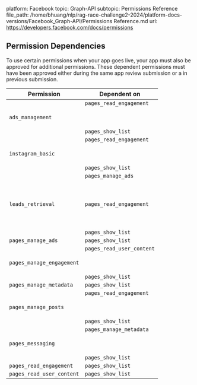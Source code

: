 platform: Facebook
topic: Graph-API
subtopic: Permissions Reference
file_path: /home/bhuang/nlp/rag-race-challenge2-2024/platform-docs-versions/Facebook_Graph-API/Permissions Reference.md
url: https://developers.facebook.com/docs/permissions


## Permission Dependencies

To use certain permissions when your app goes live, your app must also be approved for additional permissions. These dependent permissions must have been approved either during the same app review submission or a in previous submission.

| Permission | Dependent on |
| --- | --- |
| `ads_management` | `pages_read_engagement`<br><br>  <br><br>`pages_show_list` |
| `instagram_basic` | `pages_read_engagement`<br><br>  <br><br>`pages_show_list` |
| `leads_retrieval` | `pages_manage_ads`<br><br>  <br><br>`pages_read_engagement`<br><br>  <br><br>`pages_show_list` |
| `pages_manage_ads` | `pages_show_list` |
| `pages_manage_engagement` | `pages_read_user_content`<br><br>  <br><br>`pages_show_list` |
| `pages_manage_metadata` | `pages_show_list` |
| `pages_manage_posts` | `pages_read_engagement`<br><br>  <br><br>`pages_show_list` |
| `pages_messaging` | `pages_manage_metadata`<br><br>  <br><br>`pages_show_list` |
| `pages_read_engagement` | `pages_show_list` |
| `pages_read_user_content` | `pages_show_list` |